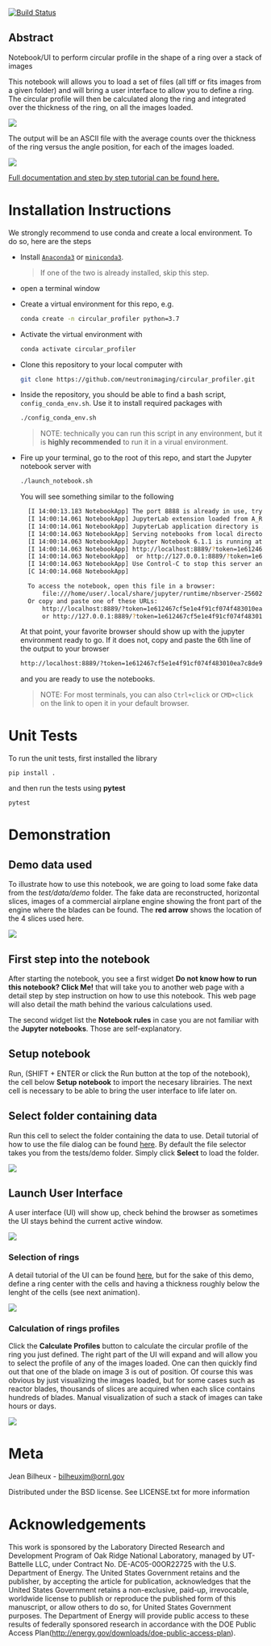 [![Build Status](https://travis-ci.com/neutronimaging/circular_profiler.svg?branch=main)](https://travis-ci.com/neutronimaging/circular_profiler)

Abstract
--------

Notebook/UI to perform circular profile in the shape of a ring over a stack of images

This notebook will allows you to load a set of files (all tiff or fits images from a given folder) and will
bring a user interface to allow you to define a ring. The circular profile will then be calculated along the
ring and integrated over the thickness of the ring, on all the images loaded. 

<img src="/static/demo_of_notebook.gif" />

The output will be an ASCII file with the average counts over the thickness of the ring versus the
angle position, for each of the images loaded.

<img src='/static/preview_of_output.png' />

[Full documentation and step by step tutorial can be found here.](https://neutronimaging.pages.ornl.gov/tutorial/notebooks/circular_profile_of_a_ring/)

# Installation Instructions

We strongly recommend to use conda and create a local environment. To do so, here are the steps

* Install [`Anaconda3`](https://www.anaconda.com/products/individual) or [`miniconda3`](https://docs.conda.io/en/latest/miniconda.html).
  > If one of the two is already installed, skip this step.

* open a terminal window

* Create a virtual environment for this repo, e.g.
  ```bash
  conda create -n circular_profiler python=3.7
  ```
* Activate the virtual environment with
  ```bash
  conda activate circular_profiler
  ```
* Clone this repository to your local computer with
  ```bash
  git clone https://github.com/neutronimaging/circular_profiler.git
  ```

* Inside the repository, you should be able to find a bash script, `config_conda_env.sh`.  Use it to install required packages with
  ```bash
  ./config_conda_env.sh
  ```
  > NOTE: technically you can run this script in any environment, but it is __highly recommended__ to run it in a virual environment.

* Fire up your terminal, go to the root of this repo, and start the Jupyter notebook server with
  ```bash
  ./launch_notebook.sh
  ```
  You will see something similar to the following
  ```bash
    [I 14:00:13.183 NotebookApp] The port 8888 is already in use, trying another port.
    [I 14:00:14.061 NotebookApp] JupyterLab extension loaded from A_REALL_LONG_PATH
    [I 14:00:14.061 NotebookApp] JupyterLab application directory is ANOTHER_LONG_PATH
    [I 14:00:14.063 NotebookApp] Serving notebooks from local directory: CURRNT_DIR
    [I 14:00:14.063 NotebookApp] Jupyter Notebook 6.1.1 is running at:
    [I 14:00:14.063 NotebookApp] http://localhost:8889/?token=1e612467cf5e1e4f91cf074f483010ea7c8de989745eba96
    [I 14:00:14.063 NotebookApp]  or http://127.0.0.1:8889/?token=1e612467cf5e1e4f91cf074f483010ea7c8de989745eba96
    [I 14:00:14.063 NotebookApp] Use Control-C to stop this server and shut down all kernels (twice to skip confirmation).
    [C 14:00:14.068 NotebookApp] 

    To access the notebook, open this file in a browser:
        file:///home/user/.local/share/jupyter/runtime/nbserver-2560206-open.html
    Or copy and paste one of these URLs:
        http://localhost:8889/?token=1e612467cf5e1e4f91cf074f483010ea7c8de989745eba96
        or http://127.0.0.1:8889/?token=1e612467cf5e1e4f91cf074f483010ea7c8de989745eba96

  ```
  At that point, your favorite browser should show up with the jupyter environment ready to go. 
  If it does not, copy and paste the 6th line of the output to your browser
  ```bash
  http://localhost:8889/?token=1e612467cf5e1e4f91cf074f483010ea7c8de989745eba96
  ```
  and you are ready to use the notebooks.
  > NOTE: For most terminals, you can also `Ctrl+click` or `CMD+click` on the link to open it in your default browser. 

# Unit Tests

To run the unit tests, first installed the library

```buildoutcfg
pip install .
```

and then run the tests using **pytest**

```buildoutcfg
pytest
```

# Demonstration

## Demo data used

To illustrate how to use this notebook, we are going to load some fake data from the *test/data/demo* folder.
The fake data are reconstructed, horizontal slices, images of a commercial airplane engine showing the front 
part of the engine where the blades can be found. The **red arrow** shows the location of the 4 slices used here.

<img src='/static/engine_view.png' />

## First step into the notebook

After starting the notebook, you see a first widget **Do not know how to run this notebook? Click Me!** that
will take you to another web page with a detail step by step instruction on how to use this notebook. This
web page will also detail the math behind the various calculations used.

The second widget list the **Notebook rules** in case you are not familiar with the **Jupyter notebooks**. Those
are self-explanatory.

## Setup notebook

Run, (SHIFT + ENTER or click the Run button at the top of the notebook), the cell below **Setup notebook** to 
import the necesary librairies.
The next cell is necessary to be able to bring the user interface to life later on.

## Select folder containing data

Run this cell to select the folder containing the data to use. Detail tutorial of how to use the file
dialog can be found [here](https://neutronimaging.pages.ornl.gov/tutorial/notebooks/file_selector).
By default the file selector takes you from the tests/demo folder. Simply click **Select** to load the folder.

<img src='/static/select_data.png' />

## Launch User Interface

A user interface (UI) will show up, check behind the browser as sometimes the UI stays
behind the current active window.

<img src='/static/user_interface_with_demo_data.png' />

### Selection of rings

A detail tutorial of the UI can be found 
[here](https://neutronimaging.pages.ornl.gov/tutorial/notebooks/circular_profile_of_a_ring/), 
but for the sake of this demo, define a ring center with the cells and having a 
thickness roughly below the lenght of the cells (see next animation).

<img src='/static/selection_of_rings.gif' />

### Calculation of rings profiles

Click the **Calculate Profiles** button to calculate the circular profile of the ring
you just defined. The right part of the UI will expand and will allow you to select the
profile of any of the images loaded. One can then quickly find out that one of the 
blade on image 3 is out of position. Of course this was obvious by just visualizing
the images loaded, but for some cases such as reactor blades, thousands of slices are 
acquired when each slice contains hundreds of blades. Manual visualization of such
a stack of images can take hours or days.

<img src='/static/calculate_profiles.gif' />

# Meta

Jean Bilheux - bilheuxjm@ornl.gov

Distributed under the BSD license. See LICENSE.txt for more information


# Acknowledgements

This work is sponsored by the Laboratory Directed Research and
Development Program of Oak Ridge National Laboratory, managed by
UT-Battelle LLC, under Contract No. DE-AC05-00OR22725 with the U.S.
Department of Energy. The United States Government retains and the
publisher, by accepting the article for publication, acknowledges
that the United States Government retains a non-exclusive, paid-up,
irrevocable, worldwide license to publish or reproduce the published
form of this manuscript, or allow others to do so, for United States
Government purposes. The Department of Energy will provide public
access to these results of federally sponsored research in accordance
with the DOE Public Access Plan(http://energy.gov/downloads/doe-public-access-plan).

